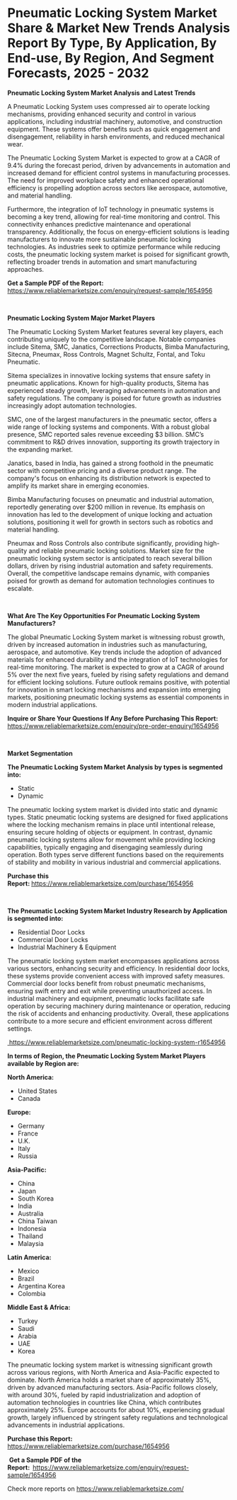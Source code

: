 <p><h1>Pneumatic Locking System Market Share & Market New Trends Analysis Report By Type, By Application, By End-use, By Region, And Segment Forecasts, 2025 - 2032</h1></p><p><strong>Pneumatic Locking System Market Analysis and Latest Trends</strong></p>
<p><p>A Pneumatic Locking System uses compressed air to operate locking mechanisms, providing enhanced security and control in various applications, including industrial machinery, automotive, and construction equipment. These systems offer benefits such as quick engagement and disengagement, reliability in harsh environments, and reduced mechanical wear.</p><p>The Pneumatic Locking System Market is expected to grow at a CAGR of 9.4% during the forecast period, driven by advancements in automation and increased demand for efficient control systems in manufacturing processes. The need for improved workplace safety and enhanced operational efficiency is propelling adoption across sectors like aerospace, automotive, and material handling.</p><p>Furthermore, the integration of IoT technology in pneumatic systems is becoming a key trend, allowing for real-time monitoring and control. This connectivity enhances predictive maintenance and operational transparency. Additionally, the focus on energy-efficient solutions is leading manufacturers to innovate more sustainable pneumatic locking technologies. As industries seek to optimize performance while reducing costs, the pneumatic locking system market is poised for significant growth, reflecting broader trends in automation and smart manufacturing approaches.</p></p>
<p><strong>Get a Sample PDF of the Report:&nbsp;</strong> <a href="https://www.reliablemarketsize.com/enquiry/request-sample/1654956?utm_campaign=3275&utm_medium=2&utm_source=Github&utm_content=ia&utm_term=07032025&utm_id=pneumatic-locking-system">https://www.reliablemarketsize.com/enquiry/request-sample/1654956</a></p>
<p>&nbsp;</p>
<p><strong>Pneumatic Locking System Major Market Players</strong></p>
<p><p>The Pneumatic Locking System Market features several key players, each contributing uniquely to the competitive landscape. Notable companies include Sitema, SMC, Janatics, Corrections Products, Bimba Manufacturing, Sitecna, Pneumax, Ross Controls, Magnet Schultz, Fontal, and Toku Pneumatic.</p><p>Sitema specializes in innovative locking systems that ensure safety in pneumatic applications. Known for high-quality products, Sitema has experienced steady growth, leveraging advancements in automation and safety regulations. The company is poised for future growth as industries increasingly adopt automation technologies.</p><p>SMC, one of the largest manufacturers in the pneumatic sector, offers a wide range of locking systems and components. With a robust global presence, SMC reported sales revenue exceeding $3 billion. SMC’s commitment to R&D drives innovation, supporting its growth trajectory in the expanding market.</p><p>Janatics, based in India, has gained a strong foothold in the pneumatic sector with competitive pricing and a diverse product range. The company's focus on enhancing its distribution network is expected to amplify its market share in emerging economies.</p><p>Bimba Manufacturing focuses on pneumatic and industrial automation, reportedly generating over $200 million in revenue. Its emphasis on innovation has led to the development of unique locking and actuation solutions, positioning it well for growth in sectors such as robotics and material handling.</p><p>Pneumax and Ross Controls also contribute significantly, providing high-quality and reliable pneumatic locking solutions. Market size for the pneumatic locking system sector is anticipated to reach several billion dollars, driven by rising industrial automation and safety requirements. Overall, the competitive landscape remains dynamic, with companies poised for growth as demand for automation technologies continues to escalate.</p></p>
<p>&nbsp;</p>
<p><strong>What Are The Key Opportunities For Pneumatic Locking System Manufacturers?</strong></p>
<p><p>The global Pneumatic Locking System market is witnessing robust growth, driven by increased automation in industries such as manufacturing, aerospace, and automotive. Key trends include the adoption of advanced materials for enhanced durability and the integration of IoT technologies for real-time monitoring. The market is expected to grow at a CAGR of around 5% over the next five years, fueled by rising safety regulations and demand for efficient locking solutions. Future outlook remains positive, with potential for innovation in smart locking mechanisms and expansion into emerging markets, positioning pneumatic locking systems as essential components in modern industrial applications.</p></p>
<p><strong>Inquire or Share Your Questions If Any Before Purchasing This Report:</strong> <a href="https://www.reliablemarketsize.com/enquiry/pre-order-enquiry/1654956?utm_campaign=3275&utm_medium=2&utm_source=Github&utm_content=ia&utm_term=07032025&utm_id=pneumatic-locking-system">https://www.reliablemarketsize.com/enquiry/pre-order-enquiry/1654956</a></p>
<p>&nbsp;</p>
<p><strong>Market Segmentation</strong></p>
<p><strong>The Pneumatic Locking System Market Analysis by types is segmented into:</strong></p>
<p><ul><li>Static</li><li>Dynamic</li></ul></p>
<p><p>The pneumatic locking system market is divided into static and dynamic types. Static pneumatic locking systems are designed for fixed applications where the locking mechanism remains in place until intentional release, ensuring secure holding of objects or equipment. In contrast, dynamic pneumatic locking systems allow for movement while providing locking capabilities, typically engaging and disengaging seamlessly during operation. Both types serve different functions based on the requirements of stability and mobility in various industrial and commercial applications.</p></p>
<p><strong>Purchase this Report:&nbsp;</strong><a href="https://www.reliablemarketsize.com/purchase/1654956?utm_campaign=3275&utm_medium=2&utm_source=Github&utm_content=ia&utm_term=07032025&utm_id=pneumatic-locking-system">https://www.reliablemarketsize.com/purchase/1654956</a></p>
<p>&nbsp;</p>
<p><strong>The Pneumatic Locking System Market Industry Research by Application is segmented into:</strong></p>
<p><ul><li>Residential Door Locks</li><li>Commercial Door Locks</li><li>Industrial Machinery & Equipment</li></ul></p>
<p><p>The pneumatic locking system market encompasses applications across various sectors, enhancing security and efficiency. In residential door locks, these systems provide convenient access with improved safety measures. Commercial door locks benefit from robust pneumatic mechanisms, ensuring swift entry and exit while preventing unauthorized access. In industrial machinery and equipment, pneumatic locks facilitate safe operation by securing machinery during maintenance or operation, reducing the risk of accidents and enhancing productivity. Overall, these applications contribute to a more secure and efficient environment across different settings.</p></p>
<p><a href="https://www.reliablemarketsize.com/pneumatic-locking-system-r1654956?utm_campaign=3275&utm_medium=2&utm_source=Github&utm_content=ia&utm_term=07032025&utm_id=pneumatic-locking-system">&nbsp;https://www.reliablemarketsize.com/pneumatic-locking-system-r1654956</a></p>
<p><strong>In terms of Region, the Pneumatic Locking System Market Players available by Region are:</strong></p>
<p>
    <p> <strong> North America: </strong>
        <ul>
            <li>United States</li>
            <li>Canada</li>
        </ul>
        </p> 
    <p> <strong> Europe: </strong>
        <ul>
            <li>Germany</li>
            <li>France</li>
            <li>U.K.</li>
            <li>Italy</li>
            <li>Russia</li>
        </ul>
        </p> 
    <p> <strong> Asia-Pacific: </strong>
        <ul>
            <li>China</li>
            <li>Japan</li>
            <li>South Korea</li>
            <li>India</li>
            <li>Australia</li>
            <li>China Taiwan</li>
            <li>Indonesia</li>
            <li>Thailand</li>
            <li>Malaysia</li>
        </ul>
        </p> 
    <p> <strong> Latin America: </strong>
        <ul>
            <li>Mexico</li>
            <li>Brazil</li>
            <li>Argentina Korea</li>
            <li>Colombia</li>
        </ul>
        </p> 
    <p> <strong> Middle East & Africa: </strong>
        <ul>
            <li>Turkey</li>
            <li>Saudi</li>
            <li>Arabia</li>
            <li>UAE</li>
            <li>Korea</li>
        </ul>
    </p>
    </p>
<p><p>The pneumatic locking system market is witnessing significant growth across various regions, with North America and Asia-Pacific expected to dominate. North America holds a market share of approximately 35%, driven by advanced manufacturing sectors. Asia-Pacific follows closely, with around 30%, fueled by rapid industrialization and adoption of automation technologies in countries like China, which contributes approximately 25%. Europe accounts for about 10%, experiencing gradual growth, largely influenced by stringent safety regulations and technological advancements in industrial applications.</p></p>
<p><strong>Purchase this Report: </strong><a href="https://www.reliablemarketsize.com/purchase/1654956?utm_campaign=3275&utm_medium=2&utm_source=Github&utm_content=ia&utm_term=07032025&utm_id=pneumatic-locking-system">https://www.reliablemarketsize.com/purchase/1654956</a></p>
<p>&nbsp;<strong>Get a Sample PDF of the Report:&nbsp;&nbsp;</strong><a href="https://www.reliablemarketsize.com/enquiry/request-sample/1654956?utm_campaign=3275&utm_medium=2&utm_source=Github&utm_content=ia&utm_term=07032025&utm_id=pneumatic-locking-system">https://www.reliablemarketsize.com/enquiry/request-sample/1654956</a></p>
<p><strong></strong></p>
<p>Check more reports on <a href="https://www.reliablemarketsize.com/?utm_campaign=3275&utm_medium=2&utm_source=Github&utm_content=ia&utm_term=07032025&utm_id=pneumatic-locking-system">https://www.reliablemarketsize.com/</a></p>